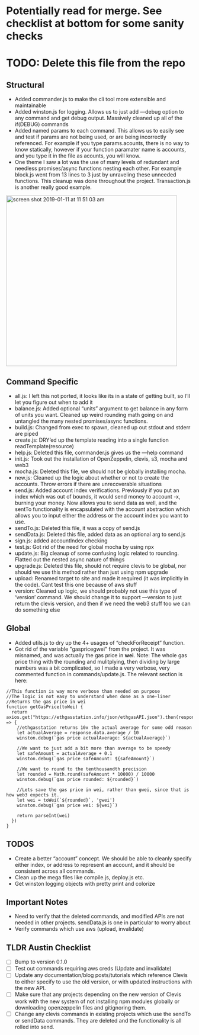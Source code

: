 # Potentially read for merge. See checklist at bottom for some sanity checks
# TODO: Delete this file from the repo

## Structural
- Added commander.js to make the cli tool more extensible and maintainable
- Added winston.js for logging. Allows us to just add —debug option to any command and get debug output. Massively cleaned up all of the if(DEBUG) commands
- Added named params to each command. This allows us to easily see and test if params are not being used, or are being incorrectly referenced. For example if you type params.acounts, there is no way to know statically, however if your function paramater name is accounts, and you type it in the file as acounts, you will know.
- One theme I saw a lot was the use of many levels of redundant and needless promises/async functions nesting each other. For example block.js went from 13 lines to 3 just by unraveling these unneeded functions. This cleanup was done throughout the project. Transaction.js is another really good example.

<img width="461" alt="screen shot 2019-01-11 at 11 51 03 am" src="https://user-images.githubusercontent.com/616230/51056698-b9f06180-15a0-11e9-8592-f6c369ef1aa2.png">


## Command Specific

- all.js: I left this not ported, it looks like its in a state of getting built, so I’ll let you figure out when to add it
- balance.js: Added optional “units” argument to get balance in any form of units you want. Cleaned up weird rounding math going on and untangled the many nested promises/async functions.
- build.js: Changed from exec to spawn, cleaned up out stdout and stderr are piped
- create.js: DRY’ed up the template reading into a single function readTemplate(resource)
- help.js: Deleted this file, commander.js gives us the —help command
- init.js: Took out the installation of OpenZeppelin, clevis, s3, mocha and web3
- mocha.js: Deleted this file, we should not be globally installing mocha.
- new.js: Cleaned up the logic about whether or not to create the accounts. Throw errors if there are unrecoverable situations
- send.js: Added account index verifications. Previously if you put an index which was out of bounds, it would send money to account -x, burning your money. Now allows you to send data as well, and the sentTo functionality is encapsulated with the account abstraction which allows you to input either the address or the account index you want to use.
- sendTo.js: Deleted this file, it was a copy of send.js
- sendData.js: Deleted this file, added data as an optional arg to send.js
- sign.js: added accountIndex checking
- test.js: Got rid of the need for global mocha by using npx
- update.js: Big cleanup of some confusing logic related to rounding. Flatted out the nested async nature of things
- upgrade.js: Deleted this file, should not require clevis to be global, nor should we use this method rather than just using npm upgrade
- upload: Renamed target to site and made it required (it was implicitly in the code). Cant test this one because of aws stuff
- version: Cleaned up logic, we should probably not use this type of ‘version’ command. We should change it to support —version to just return the clevis version, and then if we need the web3 stuff too we can do something else

## Global

- Added utils.js to dry up the 4+ usages of “checkForReceipt” function.
- Got rid of the variable "gaspricegwei" from the project. It was misnamed, and was actually the gas price in **wei**. Note: The whole gas price thing with the rounding and mulitplying, then dividing by large numbers was a bit complicated, so I made a very verbose, very commented function in commands/update.js. The relevant section is here:

```
//This function is way more verbose than needed on purpose
//The logic is not easy to understand when done as a one-liner
//Returns the gas price in wei
function getGasPrice(toWei) {
  return axios.get("https://ethgasstation.info/json/ethgasAPI.json").then(response => {
    //ethgasstation returns 10x the actual average for some odd reason
    let actualAverage = response.data.average / 10
    winston.debug(`gas price actualAverage: ${actualAverage}`)

    //We want to just add a bit more than average to be speedy
    let safeAmount = actualAverage + 0.1
    winston.debug(`gas price safeAmount: ${safeAmount}`)

    //We want to round to the tenthousandth precision
    let rounded = Math.round(safeAmount * 10000) / 10000
    winston.debug(`gas price rounded: ${rounded}`)

    //Lets save the gas price in wei, rather than gwei, since that is how web3 expects it.
    let wei = toWei(`${rounded}`, 'gwei')
    winston.debug(`gas price wei: ${wei}`)

    return parseInt(wei)
  })
}
```

## TODOS

- Create a better “account” concept. We should be able to cleanly specify either index, or address to represent an account, and it should be consistent across all commands.
- Clean up the mega files like compile.js, deploy.js etc.
- Get winston logging objects with pretty print and colorize

## Important Notes

- Need to verify that the deleted commands, and modified APIs are not needed in other projects. sendData.js is one in particular to worry about
- Verify commands which use aws (upload, invalidate)

## TLDR Austin Checklist
- [ ] Bump to version 0.1.0
- [ ] Test out commands requiring aws creds (Update and invalidate)
- [ ] Update any documentation/blog posts/tutorials which reference Clevis to either specify  to use the old version, or with updated instructions with the new API.
- [ ] Make sure that any projects depending on the new version of Clevis work with the new system of not installing npm modules globally or downloading openzeppelin files and gitignoring them.
- [ ] Change any clevis commands in existing projects which use the sendTo or sendData commands. They are deleted and the functionality is all rolled into send.
